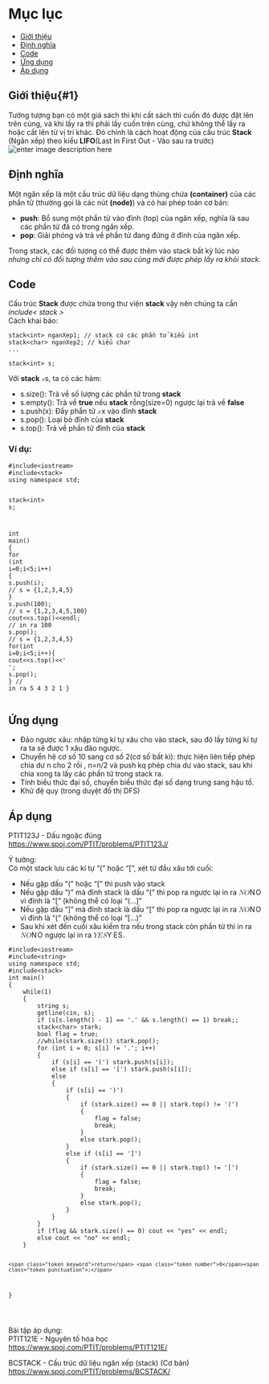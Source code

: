 <h1 id="mục-lục">Mục lục</h1>
<ul>
<li><a href="#1">Giới thiệu</a></li>
<li><a href="#1">Định nghĩa</a></li>
<li><a href="#1">Code</a></li>
<li><a href="#1">Ứng dụng</a></li>
<li><a href="#1">Áp dụng</a></li>
</ul>
<h2 id="giới-thiệu1">Giới thiệu{#1}</h2>
<p>Tưởng tượng bạn có một giá sách thì khi cất sách thì cuốn đó được đặt lên trên cùng, và khi lấy ra thì phải lấy cuốn trên cùng, chứ không thể lấy ra hoặc cất lên từ vị trí khác. Đó chính là cách hoạt động của cấu trúc <strong>Stack</strong> (Ngăn xếp) theo kiểu <strong>LIFO</strong>(Last In First Out - Vào sau ra trước)<br>
<img src="https://images.pexels.com/photos/51342/books-education-school-literature-51342.jpeg?auto=compress&amp;cs=tinysrgb&amp;h=750&amp;w=1260b&amp;h=750&amp;w=1260%22%3E" alt="enter image description here"></p>
<h2 id="định-nghĩa">Định nghĩa</h2>
<p>Một ngăn xếp là một cấu trúc dữ liệu dạng thùng chứa <strong>(container)</strong> của các phần tử (thường gọi là các nút <strong>(node)</strong>) và có hai phép toán cơ bản:</p>
<ul>
<li><strong>push</strong>: Bổ sung một phần tử vào đỉnh (top) của ngăn xếp, nghĩa là sau các phần tử đã có trong ngăn xếp.</li>
<li><strong>pop</strong>: Giải phóng và trả về phần tử đang đứng ở đỉnh của ngăn xếp.</li>
</ul>
<p>Trong stack, các đối tượng có thể được thêm vào stack bất kỳ lúc nào <em>nhưng chỉ có đối tượng thêm vào sau cùng mới được phép lấy ra khỏi stack.</em></p>
<h2 id="code">Code</h2>
<p>Cấu trúc <strong>Stack</strong> được chứa trong thư viện <strong>stack</strong> vậy nên chúng ta cần <em>include&lt; stack &gt;</em><br>
Cách khai báo:</p>
<pre class=" language-cpp"><code class="prism  language-cpp">stack<span class="token operator">&lt;</span><span class="token keyword">int</span><span class="token operator">&gt;</span> nganXep1<span class="token punctuation">;</span> <span class="token comment">// stack có các phần tử kiểu int</span>
stack<span class="token operator">&lt;</span><span class="token keyword">char</span><span class="token operator">&gt;</span> nganXep2<span class="token punctuation">;</span> <span class="token comment">// kiểu char</span>
<span class="token punctuation">.</span><span class="token punctuation">.</span><span class="token punctuation">.</span>
</code></pre>
<pre class=" language-cpp"><code class="prism  language-cpp">stack<span class="token operator">&lt;</span><span class="token keyword">int</span><span class="token operator">&gt;</span> s<span class="token punctuation">;</span>
</code></pre>
<p>Với <strong>stack</strong>  <span class="katex--inline"><span class="katex"><span class="katex-mathml"><math><semantics><mrow><mi>s</mi></mrow><annotation encoding="application/x-tex">s</annotation></semantics></math></span><span class="katex-html" aria-hidden="true"><span class="base"><span class="strut" style="height: 0.43056em; vertical-align: 0em;"></span><span class="mord mathdefault">s</span></span></span></span></span>, ta có các hàm:</p>
<ul>
<li>s.size(): Trả về số lượng các phần tử trong <strong>stack</strong></li>
<li>s.empty(): Trả về <strong>true</strong> nếu <strong>stack</strong> rỗng(size=0) ngược lại trả về <strong>false</strong></li>
<li>s.push(x): Đầy phần tử <span class="katex--inline"><span class="katex"><span class="katex-mathml"><math><semantics><mrow><mi>x</mi></mrow><annotation encoding="application/x-tex">x</annotation></semantics></math></span><span class="katex-html" aria-hidden="true"><span class="base"><span class="strut" style="height: 0.43056em; vertical-align: 0em;"></span><span class="mord mathdefault">x</span></span></span></span></span> vào đỉnh <strong>stack</strong></li>
<li>s.pop(): Loại bỏ đỉnh của <strong>stack</strong></li>
<li>s.top(): Trả về phần tử đỉnh của <strong>stack</strong></li>
</ul>
<h3 id="ví-dụ">Ví dụ:</h3>
<pre class=" language-cpp"><code class="prism  language-cpp"><span class="token macro property">#<span class="token directive keyword">include</span><span class="token string">&lt;iostream&gt;</span></span>
<span class="token macro property">#<span class="token directive keyword">include</span><span class="token string">&lt;stack&gt;</span></span>
<span class="token keyword">using</span> <span class="token keyword">namespace</span> std<span class="token punctuation">;</span>

stack<span class="token operator">&lt;</span><span class="token keyword">int</span><span class="token operator">&gt;</span> s<span class="token punctuation">;</span>

<span class="token keyword">int</span> <span class="token function">main</span><span class="token punctuation">(</span><span class="token punctuation">)</span> <span class="token punctuation">{</span>
	<span class="token keyword">for</span> <span class="token punctuation">(</span><span class="token keyword">int</span> i<span class="token operator">=</span><span class="token number">0</span><span class="token punctuation">;</span>i<span class="token operator">&lt;</span><span class="token number">5</span><span class="token punctuation">;</span>i<span class="token operator">++</span><span class="token punctuation">)</span> <span class="token punctuation">{</span>
		s<span class="token punctuation">.</span><span class="token function">push</span><span class="token punctuation">(</span>i<span class="token punctuation">)</span><span class="token punctuation">;</span> <span class="token comment">// s = {1,2,3,4,5}</span>
	<span class="token punctuation">}</span>
	s<span class="token punctuation">.</span><span class="token function">push</span><span class="token punctuation">(</span><span class="token number">100</span><span class="token punctuation">)</span><span class="token punctuation">;</span> <span class="token comment">// s = {1,2,3,4,5,100}</span>
	cout<span class="token operator">&lt;&lt;</span>s<span class="token punctuation">.</span><span class="token function">top</span><span class="token punctuation">(</span><span class="token punctuation">)</span><span class="token operator">&lt;&lt;</span>endl<span class="token punctuation">;</span> <span class="token comment">// in ra 100</span>
	s<span class="token punctuation">.</span><span class="token function">pop</span><span class="token punctuation">(</span><span class="token punctuation">)</span><span class="token punctuation">;</span> <span class="token comment">// s = {1,2,3,4,5}</span>
	<span class="token keyword">for</span><span class="token punctuation">(</span><span class="token keyword">int</span> i<span class="token operator">=</span><span class="token number">0</span><span class="token punctuation">;</span>i<span class="token operator">&lt;</span><span class="token number">5</span><span class="token punctuation">;</span>i<span class="token operator">++</span><span class="token punctuation">)</span><span class="token punctuation">{</span>
		cout<span class="token operator">&lt;&lt;</span>s<span class="token punctuation">.</span><span class="token function">top</span><span class="token punctuation">(</span><span class="token punctuation">)</span><span class="token operator">&lt;&lt;</span><span class="token string">' '</span><span class="token punctuation">;</span>
		s<span class="token punctuation">.</span><span class="token function">pop</span><span class="token punctuation">(</span><span class="token punctuation">)</span><span class="token punctuation">;</span>
	<span class="token punctuation">}</span>
	<span class="token comment">// in ra 5 4 3 2 1</span>
<span class="token punctuation">}</span>
</code></pre>
<h2 id="ứng-dụng">Ứng dụng</h2>
<ul>
<li>Đảo ngược xâu: nhập từng kí tự xâu cho vào stack, sau đó lấy từng kí tự ra ta sẽ được 1 xâu đảo ngược.</li>
<li>Chuyển hệ cơ số 10 sang cơ số 2(cơ số bất kì): thực hiện liên tiếp phép chia dư n cho 2 rồi , n=n/2 và push kq phép chia dư vào stack, sau khi chia xong ta lấy các phần tử trong stack ra.</li>
<li>Tính biểu thức đại số, chuyển biểu thức đại số dạng trung sang hậu tố.</li>
<li>Khử đệ quy (trong duyệt đồ thị DFS)</li>
</ul>
<h2 id="áp-dụng">Áp dụng</h2>
<p>PTIT123J - Dấu ngoặc đúng<br>
<a href="https://www.spoj.com/PTIT/problems/PTIT123J/">https://www.spoj.com/PTIT/problems/PTIT123J/</a></p>
<p>Ý tưởng:<br>
Có một stack lưu các kí tự “(” hoặc “[”, xét từ đầu xâu tới cuối:</p>
<ul>
<li>Nếu gặp dấu “(” hoặc “[” thì push vào stack</li>
<li>Nếu gặp dấu “)” mà đỉnh stack là dấu “(” thì pop ra ngược lại in ra <span class="katex--inline"><span class="katex"><span class="katex-mathml"><math><semantics><mrow><mi>N</mi><mi>O</mi></mrow><annotation encoding="application/x-tex">NO</annotation></semantics></math></span><span class="katex-html" aria-hidden="true"><span class="base"><span class="strut" style="height: 0.68333em; vertical-align: 0em;"></span><span class="mord mathdefault" style="margin-right: 0.10903em;">N</span><span class="mord mathdefault" style="margin-right: 0.02778em;">O</span></span></span></span></span> vì đỉnh là “[” (không thể có loại “(…]”</li>
<li>Nếu gặp dấu “]” mà đỉnh stack là dấu “[” thì pop ra ngược lại in ra <span class="katex--inline"><span class="katex"><span class="katex-mathml"><math><semantics><mrow><mi>N</mi><mi>O</mi></mrow><annotation encoding="application/x-tex">NO</annotation></semantics></math></span><span class="katex-html" aria-hidden="true"><span class="base"><span class="strut" style="height: 0.68333em; vertical-align: 0em;"></span><span class="mord mathdefault" style="margin-right: 0.10903em;">N</span><span class="mord mathdefault" style="margin-right: 0.02778em;">O</span></span></span></span></span> vì đỉnh là “(” (không thể có loại “[…)”</li>
<li>Sau khi xét đến cuối xâu kiếm tra nếu trong stack còn phần tử thì in ra <span class="katex--inline"><span class="katex"><span class="katex-mathml"><math><semantics><mrow><mi>N</mi><mi>O</mi></mrow><annotation encoding="application/x-tex">NO</annotation></semantics></math></span><span class="katex-html" aria-hidden="true"><span class="base"><span class="strut" style="height: 0.68333em; vertical-align: 0em;"></span><span class="mord mathdefault" style="margin-right: 0.10903em;">N</span><span class="mord mathdefault" style="margin-right: 0.02778em;">O</span></span></span></span></span> ngược lại in ra <span class="katex--inline"><span class="katex"><span class="katex-mathml"><math><semantics><mrow><mi>Y</mi><mi>E</mi><mi>S</mi></mrow><annotation encoding="application/x-tex">YES</annotation></semantics></math></span><span class="katex-html" aria-hidden="true"><span class="base"><span class="strut" style="height: 0.68333em; vertical-align: 0em;"></span><span class="mord mathdefault" style="margin-right: 0.22222em;">Y</span><span class="mord mathdefault" style="margin-right: 0.05764em;">E</span><span class="mord mathdefault" style="margin-right: 0.05764em;">S</span></span></span></span></span>.</li>
</ul>
<pre class=" language-cpp"><code class="prism  language-cpp"><span class="token macro property">#<span class="token directive keyword">include</span><span class="token string">&lt;iostream&gt;</span></span>
<span class="token macro property">#<span class="token directive keyword">include</span><span class="token string">&lt;string&gt;</span></span>
<span class="token keyword">using</span> <span class="token keyword">namespace</span> std<span class="token punctuation">;</span>
<span class="token macro property">#<span class="token directive keyword">include</span><span class="token string">&lt;stack&gt;</span></span>
<span class="token keyword">int</span> <span class="token function">main</span><span class="token punctuation">(</span><span class="token punctuation">)</span>
<span class="token punctuation">{</span>
	<span class="token keyword">while</span><span class="token punctuation">(</span><span class="token number">1</span><span class="token punctuation">)</span>
	<span class="token punctuation">{</span>
		string s<span class="token punctuation">;</span>
		<span class="token function">getline</span><span class="token punctuation">(</span>cin<span class="token punctuation">,</span> s<span class="token punctuation">)</span><span class="token punctuation">;</span>
		<span class="token keyword">if</span> <span class="token punctuation">(</span>s<span class="token punctuation">[</span>s<span class="token punctuation">.</span><span class="token function">length</span><span class="token punctuation">(</span><span class="token punctuation">)</span> <span class="token operator">-</span> <span class="token number">1</span><span class="token punctuation">]</span> <span class="token operator">==</span> <span class="token string">'.'</span> <span class="token operator">&amp;&amp;</span> s<span class="token punctuation">.</span><span class="token function">length</span><span class="token punctuation">(</span><span class="token punctuation">)</span> <span class="token operator">==</span> <span class="token number">1</span><span class="token punctuation">)</span> <span class="token keyword">break</span><span class="token punctuation">;</span><span class="token punctuation">;</span>
		stack<span class="token operator">&lt;</span><span class="token keyword">char</span><span class="token operator">&gt;</span> stark<span class="token punctuation">;</span>
		<span class="token keyword">bool</span> flag <span class="token operator">=</span> <span class="token boolean">true</span><span class="token punctuation">;</span>
		<span class="token comment">//while(stark.size()) stark.pop();</span>
		<span class="token keyword">for</span> <span class="token punctuation">(</span><span class="token keyword">int</span> i <span class="token operator">=</span> <span class="token number">0</span><span class="token punctuation">;</span> s<span class="token punctuation">[</span>i<span class="token punctuation">]</span> <span class="token operator">!=</span> <span class="token string">'.'</span><span class="token punctuation">;</span> i<span class="token operator">++</span><span class="token punctuation">)</span> 
		<span class="token punctuation">{</span>
			<span class="token keyword">if</span> <span class="token punctuation">(</span>s<span class="token punctuation">[</span>i<span class="token punctuation">]</span> <span class="token operator">==</span> <span class="token string">'('</span><span class="token punctuation">)</span> stark<span class="token punctuation">.</span><span class="token function">push</span><span class="token punctuation">(</span>s<span class="token punctuation">[</span>i<span class="token punctuation">]</span><span class="token punctuation">)</span><span class="token punctuation">;</span>
			<span class="token keyword">else</span> <span class="token keyword">if</span> <span class="token punctuation">(</span>s<span class="token punctuation">[</span>i<span class="token punctuation">]</span> <span class="token operator">==</span> <span class="token string">'['</span><span class="token punctuation">)</span> stark<span class="token punctuation">.</span><span class="token function">push</span><span class="token punctuation">(</span>s<span class="token punctuation">[</span>i<span class="token punctuation">]</span><span class="token punctuation">)</span><span class="token punctuation">;</span>
			<span class="token keyword">else</span> 
			<span class="token punctuation">{</span>
				<span class="token keyword">if</span> <span class="token punctuation">(</span>s<span class="token punctuation">[</span>i<span class="token punctuation">]</span> <span class="token operator">==</span> <span class="token string">')'</span><span class="token punctuation">)</span> 
				<span class="token punctuation">{</span>
					<span class="token keyword">if</span> <span class="token punctuation">(</span>stark<span class="token punctuation">.</span><span class="token function">size</span><span class="token punctuation">(</span><span class="token punctuation">)</span> <span class="token operator">==</span> <span class="token number">0</span> <span class="token operator">||</span> stark<span class="token punctuation">.</span><span class="token function">top</span><span class="token punctuation">(</span><span class="token punctuation">)</span> <span class="token operator">!=</span> <span class="token string">'('</span><span class="token punctuation">)</span>
					<span class="token punctuation">{</span>
						flag <span class="token operator">=</span> <span class="token boolean">false</span><span class="token punctuation">;</span>
						<span class="token keyword">break</span><span class="token punctuation">;</span>
					<span class="token punctuation">}</span>
					<span class="token keyword">else</span> stark<span class="token punctuation">.</span><span class="token function">pop</span><span class="token punctuation">(</span><span class="token punctuation">)</span><span class="token punctuation">;</span>
				<span class="token punctuation">}</span>
				<span class="token keyword">else</span> <span class="token keyword">if</span> <span class="token punctuation">(</span>s<span class="token punctuation">[</span>i<span class="token punctuation">]</span> <span class="token operator">==</span> <span class="token string">']'</span><span class="token punctuation">)</span>
				<span class="token punctuation">{</span>
					<span class="token keyword">if</span> <span class="token punctuation">(</span>stark<span class="token punctuation">.</span><span class="token function">size</span><span class="token punctuation">(</span><span class="token punctuation">)</span> <span class="token operator">==</span> <span class="token number">0</span> <span class="token operator">||</span> stark<span class="token punctuation">.</span><span class="token function">top</span><span class="token punctuation">(</span><span class="token punctuation">)</span> <span class="token operator">!=</span> <span class="token string">'['</span><span class="token punctuation">)</span>
					<span class="token punctuation">{</span>
						flag <span class="token operator">=</span> <span class="token boolean">false</span><span class="token punctuation">;</span>
						<span class="token keyword">break</span><span class="token punctuation">;</span>
					<span class="token punctuation">}</span>
					<span class="token keyword">else</span> stark<span class="token punctuation">.</span><span class="token function">pop</span><span class="token punctuation">(</span><span class="token punctuation">)</span><span class="token punctuation">;</span>
				<span class="token punctuation">}</span>			
			<span class="token punctuation">}</span>
		<span class="token punctuation">}</span>
		<span class="token keyword">if</span> <span class="token punctuation">(</span>flag <span class="token operator">&amp;&amp;</span> stark<span class="token punctuation">.</span><span class="token function">size</span><span class="token punctuation">(</span><span class="token punctuation">)</span> <span class="token operator">==</span> <span class="token number">0</span><span class="token punctuation">)</span> cout <span class="token operator">&lt;&lt;</span> <span class="token string">"yes"</span> <span class="token operator">&lt;&lt;</span> endl<span class="token punctuation">;</span>
		<span class="token keyword">else</span> cout <span class="token operator">&lt;&lt;</span> <span class="token string">"no"</span> <span class="token operator">&lt;&lt;</span> endl<span class="token punctuation">;</span>
	<span class="token punctuation">}</span>
	
	<span class="token keyword">return</span> <span class="token number">0</span><span class="token punctuation">;</span>
<span class="token punctuation">}</span>


</code></pre>
<p>Bài tập áp dụng:<br>
PTIT121E - Nguyên tố hóa học<br>
<a href="https://www.spoj.com/PTIT/problems/PTIT121E/">https://www.spoj.com/PTIT/problems/PTIT121E/</a></p>
<p>BCSTACK - Cấu trúc dữ liệu ngăn xếp (stack) (Cơ bản)<br>
<a href="https://www.spoj.com/PTIT/problems/BCSTACK/">https://www.spoj.com/PTIT/problems/BCSTACK/</a></p>

